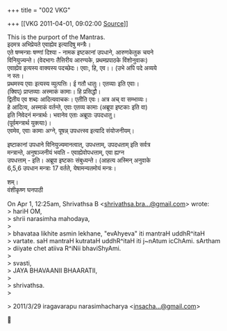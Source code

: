 +++
title = "002 VKG"

+++
[[VKG	2011-04-01, 09:02:00 [Source](https://groups.google.com/g/bvparishat/c/Z2tkR_X7g_w)]]



  
This is the purport of the Mantras.  
इदमत्र अभिप्रेयते एवाह्येव इत्यादिषु मन्त्रैः।  
एते षण्मन्त्राः षण्णां दिश्या - नामक इष्टकानां उपधाने, आरुणकेतुक चयने  
विनियुज्यन्ते। (वेदभागः तैत्तिरीय आरण्यके, प्रथमप्रपाठके विंशोनुवाकः)  
एवाह्येव इत्यस्य वाक्यस्य पदच्छेदः। एवाः, हि, एव।। (उभे अपि पदे अव्यये  
न स्तः।  
प्रथमस्य एवाः इत्यस्य व्युत्पत्तिः। ई गतौ धातुः। एतव्याः इति एवाः।  
(क्विप्) प्राप्तव्याः अस्माकं कामाः। हि प्रसिद्धौ।  
द्वितीय एव शब्दः आदित्यवाचकः। एतीति एवः। अत्र अच् वा सम्भाव्यः।  
हे आदित्य, अस्माकं वर्तन्ते, एवाः एतव्य कामाः (अब्रूपा इष्टकाः इति वा)  
इति निवेदनं मन्त्रार्थः। भवानेव एताः अब्रूपाः उपदधातु।  
(पूर्वमन्त्रार्थ युक्त्याः)।  
एवमेव, एवाः कामाः अग्ने, पूषन्न् उपधत्त्स्व इत्यादि संयोजनीयम्।

इष्टाकानां उपधाने विनियुज्यमानत्वात्, उपधत्ताम्, उपदधताम् इति सर्वत्र  
मन्त्रान्ते, अनुषञ्जनीयं भवति - एवाह्येवोपधत्ताम्, एवा ह्यग्न  
उपधत्ताम् - इति। अब्रूपा इष्टकाः संबुध्यन्ते। (आहत्य अस्मिन् अनुवाके  
6,5,6 उपधान मन्त्राः 17 वर्तते, येषामन्यतमोयं मन्त्रः।

शम्।  
वंशीकृष्ण घनपाठी

On Apr 1, 12:25am, Shrivathsa B \<[shrivathsa.bra...@gmail.com]()\> wrote:  
\> hariH OM,  
\> shrii narasimha mahodaya,  
\>  
\>  bhavataa likhite asmin lekhane, "evAhyeva" iti mantraH uddhR^itaH  
\> vartate. saH mantraH kutrataH uddhR^itaH iti j\~nAtum icChAmi. sArtham  
\> diiyate chet atiiva R^iNii bhaviShyAmi.  
\>  
\> svasti,  
\>         JAYA BHAVAANII BHAARATII,  
\>  
\> shrivathsa.  
\>  

\> 2011/3/29 iragavarapu narasimhacharya \<[insacha...@gmail.com]()\>



